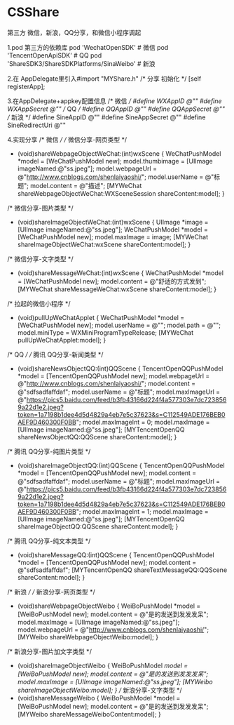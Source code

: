 # CSShare
第三方 微信，新浪，QQ分享，和微信小程序调起


1.pod 第三方的依赖库
  pod 'WechatOpenSDK'  # 微信
  pod 'TencentOpenApiSDK'  # QQ
  pod 'ShareSDK3/ShareSDKPlatforms/SinaWeibo' # 新浪
  
2.在 AppDelegate里引入#import "MYShare.h"
/* 分享 初始化 */
   [self registerApp];

3.在AppDelegate+appkey配置信息
/* 微信 */
#define WXAppID            @""
#define WXAppSecret        @""
/* QQ */
#define QQAppID            @""
#define QQAppSecret        @""
/* 新浪 */
#define SineAppID          @""
#define SineAppSecret      @""
#define SineRedirectUri    @""

4.实现分享
/* 微信 */
/* 微信分享-网页类型 */
- (void)shareWebpageObjectWeChat:(int)wxScene
{
    WeChatPushModel *model = [WeChatPushModel new];
    model.thumbimage = [UIImage imageNamed:@"ss.jpeg"];
    model.webpageUrl = @"http://www.cnblogs.com/shenlaiyaoshi/";
    model.userName = @"标题";
    model.content = @"描述";
    [MYWeChat shareWebpageObjectWeChat:WXSceneSession shareContent:model];
}

/* 微信分享-图片类型 */
- (void)shareImageObjectWeChat:(int)wxScene
{
    UIImage *image = [UIImage imageNamed:@"ss.jpeg"];
    WeChatPushModel *model = [WeChatPushModel new];
    model.maxImage = image;
    [MYWeChat shareImageObjectWeChat:wxScene shareContent:model];
}

/* 微信分享-文字类型 */
- (void)shareMessageWeChat:(int)wxScene
{
    WeChatPushModel *model = [WeChatPushModel new];
    model.content = @"舒适的方式发到";
    [MYWeChat shareMessageWeChat:wxScene shareContent:model];
}

/* 拉起的微信小程序 */
- (void)pullUpWeChatApplet
{
    WeChatPushModel *model = [WeChatPushModel new];
    model.userName = @"";
    model.path = @"";
    model.miniType = WXMiniProgramTypeRelease;
    [MYWeChat pullUpWeChatApplet:model];
}


/* QQ */
/* 腾讯 QQ分享-新闻类型 */
- (void)shareNewsObjectQQ:(int)QQScene
{
    TencentOpenQQPushModel *model = [TencentOpenQQPushModel new];
    model.webpageUrl = @"http://www.cnblogs.com/shenlaiyaoshi/";
    model.content = @"sdfsadfaffdaf";
    model.userName = @"标题";
    model.maxImageUrl = @"https://pics5.baidu.com/feed/b3fb43166d224f4a577303e7dc7238569a22d1e2.jpeg?token=1a7198b1dee4d5d4829a4eb7e5c37623&s=C112549ADE176BEB0AEF9D460300F0BB";
    model.maxImageInt = 0;
    model.maxImage = [UIImage imageNamed:@"ss.jpeg"];
    [MYTencentOpenQQ shareNewsObjectQQ:QQScene shareContent:model];
}

/* 腾讯 QQ分享-纯图片类型 */
- (void)shareImageObjectQQ:(int)QQScene
{
    TencentOpenQQPushModel *model = [TencentOpenQQPushModel new];
    model.content = @"sdfsadfaffdaf";
    model.userName = @"标题";
    model.maxImageUrl = @"https://pics5.baidu.com/feed/b3fb43166d224f4a577303e7dc7238569a22d1e2.jpeg?token=1a7198b1dee4d5d4829a4eb7e5c37623&s=C112549ADE176BEB0AEF9D460300F0BB";
    model.maxImageInt = 1;
    model.maxImage = [UIImage imageNamed:@"ss.jpeg"];
    [MYTencentOpenQQ shareImageObjectQQ:QQScene shareContent:model];
}

/* 腾讯 QQ分享-纯文本类型 */
- (void)shareMessageQQ:(int)QQScene
{
    TencentOpenQQPushModel *model = [TencentOpenQQPushModel new];
    model.content = @"sdfsadfaffdaf";
    [MYTencentOpenQQ shareTextMessageQQ:QQScene shareContent:model];
}


/* 新浪 */
/* 新浪分享-网页类型 */
- (void)shareWebpageObjectWeibo
{
    WeiBoPushModel *model = [WeiBoPushModel new];
    model.content = @"是的发送到发发发呆";
    model.maxImage = [UIImage imageNamed:@"ss.jpeg"];
    model.webpageUrl = @"http://www.cnblogs.com/shenlaiyaoshi/";
    [MYWeibo shareWebpageObjectWeibo:model];
}

/* 新浪分享-图片加文字类型 */
- (void)shareImageObjectWeibo
{
    WeiBoPushModel *model = [WeiBoPushModel new];
    model.content = @"是的发送到发发发呆";
    model.maxImage = [UIImage imageNamed:@"ss.jpeg"];
    [MYWeibo shareImageObjectWeibo:model];
}
/* 新浪分享-文字类型 */
- (void)shareMessageWeibo
{
    WeiBoPushModel *model = [WeiBoPushModel new];
    model.content = @"是的发送到发发发呆";
    [MYWeibo shareMessageWeiboContent:model];
}

